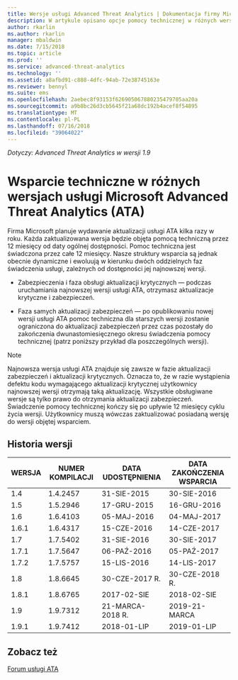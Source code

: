 ```yaml
---
title: Wersje usługi Advanced Threat Analytics | Dokumentacja firmy Microsoft
description: W artykule opisano opcje pomocy technicznej w różnych wersjach usługi Microsoft Advanced Threat Analytics (ATA).
author: rkarlin
ms.author: rkarlin
manager: mbaldwin
ms.date: 7/15/2018
ms.topic: article
ms.prod: ''
ms.service: advanced-threat-analytics
ms.technology: ''
ms.assetid: a8afbd91-c888-4dfc-94ab-72e38745163e
ms.reviewer: bennyl
ms.suite: ems
ms.openlocfilehash: 2aebec8f93153f626905067880235479705aa20a
ms.sourcegitcommit: a9b8bc26d3cb5645f21a68dc192b4acef8f54895
ms.translationtype: MT
ms.contentlocale: pl-PL
ms.lasthandoff: 07/16/2018
ms.locfileid: "39064022"
---
```

*Dotyczy: Advanced Threat Analytics w wersji 1.9*

# <a name="support-for-microsoft-advanced-threat-analytics-ata-versions"></a>Wsparcie techniczne w różnych wersjach usługi Microsoft Advanced Threat Analytics (ATA)

Firma Microsoft planuje wydawanie aktualizacji usługi ATA kilka razy w roku. Każda zaktualizowana wersja będzie objęta pomocą techniczną przez 12 miesięcy od daty ogólnej dostępności. Pomoc techniczna jest świadczona przez całe 12 miesięcy. Nasze struktury wsparcia są jednak obecnie dynamiczne i ewoluują w kierunku dwóch oddzielnych faz świadczenia usługi, zależnych od dostępności jej najnowszej wersji.

-   Zabezpieczenia i faza obsługi aktualizacji krytycznych — podczas uruchamiania najnowszej wersji usługi ATA, otrzymasz aktualizacje krytyczne i zabezpieczeń.

-   Faza samych aktualizacji zabezpieczeń — po opublikowaniu nowej wersji usługi ATA pomoc techniczna dla starszych wersji zostanie ograniczona do aktualizacji zabezpieczeń przez czas pozostały do zakończenia dwunastomiesięcznego okresu świadczenia pomocy technicznej (patrz poniższy przykład dla poszczególnych wersji).
 
> [!Note]
> Najnowsza wersja usługi ATA znajduje się zawsze w fazie aktualizacji zabezpieczeń i aktualizacji krytycznych. Oznacza to, że w razie wystąpienia defektu kodu wymagającego aktualizacji krytycznej użytkownicy najnowszej wersji otrzymają taką aktualizację. Wszystkie obsługiwane wersje są tylko prawo do otrzymania aktualizacji zabezpieczeń. Świadczenie pomocy technicznej kończy się po upływie 12 miesięcy cyklu życia wersji. Użytkownicy muszą wówczas zaktualizować posiadaną wersję do wersji objętej wsparciem.

## <a name="version-history"></a>Historia wersji

|WERSJA|NUMER KOMPILACJI|DATA UDOSTĘPNIENIA|DATA ZAKOŃCZENIA WSPARCIA|
|----|----|----|----|
|1.4|1.4.2457|31-SIE-2015|30-SIE-2016|
|1.5|1.5.2946|17-GRU-2015|16-GRU-2016|
|1.6|1.6.4103|05-MAJ-2016|04-MAJ-2017|
|1.6.1|1.6.4317|15-CZE-2016|14-CZE-2017|
|1.7|1.7.5402|31-SIE-2016|30-SIE-2017|
|1.7.1|1.7.5647|06-PAŹ-2016|05-PAŹ-2017|
|1.7.2|1.7.5757|15-LIS-2016|14-LIS-2017|
|1.8|1.8.6645|30-CZE-2017 R.|30-CZE-2018 R.|
|1.8.1|1.8.6765|2017-02-SIE|2018-02-SIE|
|1.9|1.9.7312|21-MARCA-2018 R.|2019-21-MARCA|
|1.9.1|1.9.7412|2018-01-LIP|2019-01-LIP|



## <a name="see-also"></a>Zobacz też
[Forum usługi ATA](https://social.technet.microsoft.com/Forums/security/home?forum=mata)
